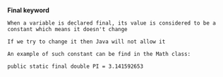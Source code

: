 
**Final keyword**

	When a variable is declared final, its value is considered to be a constant which means it doesn't change

	If we try to change it then Java will not allow it

	An example of such constant can be find in the Math class:

	public static final double PI = 3.141592653



